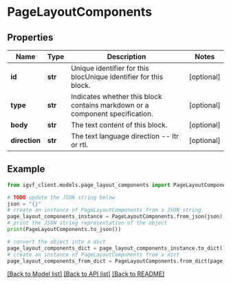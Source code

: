 # PageLayoutComponents


## Properties

Name | Type | Description | Notes
------------ | ------------- | ------------- | -------------
**id** | **str** | Unique identifier for this blocUnique identifier for this block. | [optional] 
**type** | **str** | Indicates whether this block contains markdown or a component specification. | [optional] 
**body** | **str** | The text content of this block. | [optional] 
**direction** | **str** | The text language direction -- ltr or rtl. | [optional] 

## Example

```python
from igvf_client.models.page_layout_components import PageLayoutComponents

# TODO update the JSON string below
json = "{}"
# create an instance of PageLayoutComponents from a JSON string
page_layout_components_instance = PageLayoutComponents.from_json(json)
# print the JSON string representation of the object
print(PageLayoutComponents.to_json())

# convert the object into a dict
page_layout_components_dict = page_layout_components_instance.to_dict()
# create an instance of PageLayoutComponents from a dict
page_layout_components_from_dict = PageLayoutComponents.from_dict(page_layout_components_dict)
```
[[Back to Model list]](../README.md#documentation-for-models) [[Back to API list]](../README.md#documentation-for-api-endpoints) [[Back to README]](../README.md)


